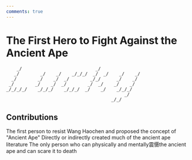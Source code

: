 ```yaml
---
comments: true
---
```


# The First Hero to Fight Against the Ancient Ape

```text
    _/                            _/                  
   _/        _/    _/    _/_/_/  _/  _/    _/    _/   
  _/        _/    _/  _/        _/_/      _/    _/    
 _/        _/    _/  _/        _/  _/    _/    _/     
_/_/_/_/    _/_/_/    _/_/_/  _/    _/    _/_/_/      
                                             _/       
                                        _/_/          
```

## Contributions

The first person to resist Wang Haochen and proposed the concept of "Ancient Ape"
Directly or indirectly created much of the ancient ape literature
The only person who can physically and mentally震慑the ancient ape and can scare it to death
